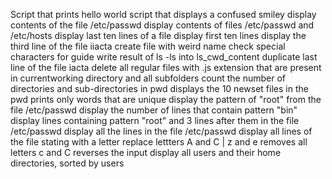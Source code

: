 Script that prints hello world
script that displays a confused smiley
display contents of the file /etc/passwd
display contents of files /etc/passwd and /etc/hosts
display last ten lines of a file
display first ten lines
display the third line of the file iiacta
create file with weird name check special characters for guide
write result of ls -ls into ls\_cwd\_content
duplicate last line of the file iacta
delete all regular files with .js extension that are present in currentworking directory and all subfolders
count the number of directories and sub-directories in pwd
displays the 10 newset files in the pwd
prints only  words that are unique
display the pattern of "root" from the file /etc/passwd
display the number of lines that contain pattern "bin"
display lines containing pattern "root" and 3 lines after them in  the file /etc/passwd
display all the lines in the file /etc/passwd
display all lines of the file stating with a letter
replace lettters A and C | z and e
removes all letters c and C
reverses the input
display all users and their home directories, sorted by users


